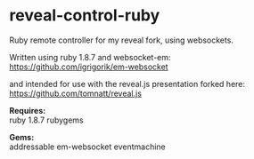 reveal-control-ruby
===================

Ruby remote controller for my reveal fork, using websockets.

Written using ruby 1.8.7 and websocket-em:
https://github.com/igrigorik/em-websocket

and intended for use with the reveal.js presentation forked here:
https://github.com/tomnatt/reveal.js

**Requires:**  
ruby 1.8.7
rubygems

**Gems:**  
addressable
em-websocket
eventmachine
